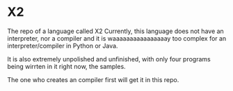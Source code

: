 # X2
The repo of a language called X2
Currently, this language does not have an interpreter, nor a compiler and it is waaaaaaaaaaaaaaaay too complex for an interpreter/compiler in Python or Java.

It is also extremely unpolished and unfinished, with only four programs being wirrten in it right now, the samples.

The one who creates an compiler first will get it in this repo.
